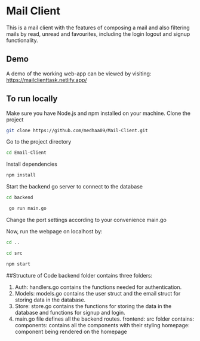 
# Mail Client

This is a mail client with the features of composing a mail and also filtering mails by read, unread and favourites, including the login logout and signup functionality.
## Demo
A demo of the working web-app can be viewed by visiting: https://mailclienttask.netlify.app/
## To run locally
Make sure you have Node.js and npm installed on your machine.
Clone the project
```bash
git clone https://github.com/medhaa09/Mail-Client.git
```

Go to the project directory
```bash
cd Email-Client
```

Install dependencies
```bash
npm install
```
Start the backend go server to connect to the database
```bash
cd backend
```
```bash
 go run main.go
```
Change the port settings according to your convenience main.go

Now, run the webpage on localhost by:
```bash
cd ..
```
```bash
cd src
```
```bash
npm start
```
##Structure of Code
backend folder contains three folders:
1. Auth: handlers.go contains the functions needed for authentication.
2. Models: models.go contains the user struct and the email struct for storing data in the database.
3. Store: store.go contains the functions for storing the data in the database and functions for signup and login.
4. main.go file defines all the backend routes.
frontend:
src folder contains:
components: contains all the components with their styling
homepage: component being rendered on the homepage

